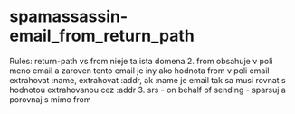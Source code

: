 # spamassassin-email_from_return_path
Rules: return-path vs from nieje ta ista domena 2. from obsahuje v poli meno email a zaroven tento email je iny ako hodnota from v poli email extrahovat :name, extrahovat :addr, ak :name je email tak sa musi rovnat s hodnotou extrahovanou cez :addr 3. srs - on behalf of sending - sparsuj a porovnaj s mimo from
